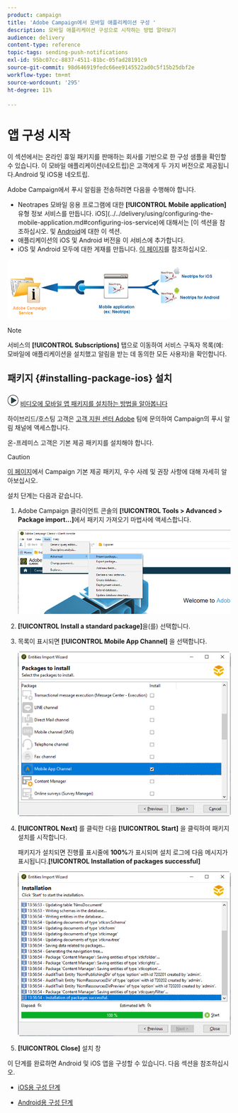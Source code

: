 ```yaml
---
product: campaign
title: 'Adobe Campaign에서 모바일 애플리케이션 구성 '
description: 모바일 애플리케이션 구성으로 시작하는 방법 알아보기
audience: delivery
content-type: reference
topic-tags: sending-push-notifications
exl-id: 95bc07cc-8837-4511-81bc-05fad28191c9
source-git-commit: 98d646919fedc66ee9145522ad0c5f15b25dbf2e
workflow-type: tm+mt
source-wordcount: '295'
ht-degree: 11%

---
```


# 앱 구성 시작

이 섹션에서는 온라인 휴일 패키지를 판매하는 회사를 기반으로 한 구성 샘플을 확인할 수 있습니다. 이 모바일 애플리케이션(네오트립)은 고객에게 두 가지 버전으로 제공됩니다.Android 및 iOS용 네오트립.

Adobe Campaign에서 푸시 알림을 전송하려면 다음을 수행해야 합니다.

* Neotrapes 모바일 응용 프로그램에 대한 **[!UICONTROL Mobile application]** 유형 정보 서비스를 만듭니다. iOS](../../delivery/using/configuring-the-mobile-application.md#configuring-ios-service)에 대해서는 [이 섹션을 참조하십시오. 및 [Android](../../delivery/using/configuring-the-mobile-application-android.md#configuring-android-service)에 대한 이 섹션.
* 애플리케이션의 iOS 및 Android 버전을 이 서비스에 추가합니다.
* iOS 및 Android 모두에 대한 게재를 만듭니다. [이 페이지](../../delivery/using/creating-notifications.md)를 참조하십시오.

![](assets/nmac_service_diagram.png)

>[!NOTE]
>
>서비스의 **[!UICONTROL Subscriptions]** 탭으로 이동하여 서비스 구독자 목록(예: 모바일에 애플리케이션을 설치했고 알림을 받는 데 동의한 모든 사용자)을 확인합니다.

## 패키지 {#installing-package-ios} 설치

![](assets/do-not-localize/how-to-video.png) [비디오에 모바일 앱 패키지를 설치하는 방법을 알아봅니다](https://experienceleague.adobe.com/docs/campaign-classic-learn/tutorials/sending-messages/push-channel/installing-the-mobile-app-channel.html?lang=en#sending-messages)

하이브리드/호스팅 고객은 [고객 지원 센터 Adobe](https://helpx.adobe.com/kr/enterprise/admin-guide.html/enterprise/using/support-for-experience-cloud.ug.html) 팀에 문의하여 Campaign의 푸시 알림 채널에 액세스합니다.

온-프레미스 고객은 기본 제공 패키지를 설치해야 합니다.

>[!CAUTION]
>
>[이 페이지](../../installation/using/installing-campaign-standard-packages.md)에서 Campaign 기본 제공 패키지, 우수 사례 및 권장 사항에 대해 자세히 알아보십시오.

설치 단계는 다음과 같습니다.

1. Adobe Campaign 클라이언트 콘솔의 **[!UICONTROL Tools > Advanced > Package import...]**&#x200B;에서 패키지 가져오기 마법사에 액세스합니다.

   ![](assets/package_ios.png)

1. **[!UICONTROL Install a standard package]**&#x200B;을(를) 선택합니다.

1. 목록이 표시되면 **[!UICONTROL Mobile App Channel]** 을 선택합니다.

   ![](assets/package_ios_2.png)

1. **[!UICONTROL Next]** 를 클릭한 다음 **[!UICONTROL Start]** 을 클릭하여 패키지 설치를 시작합니다.

   패키지가 설치되면 진행률 표시줄에 **100%**&#x200B;가 표시되며 설치 로그에 다음 메시지가 표시됩니다.**[!UICONTROL Installation of packages successful]**

   ![](assets/package_ios_3.png)

1. **[!UICONTROL Close]** 설치 창

이 단계를 완료하면 Android 및 iOS 앱을 구성할 수 있습니다.
다음 섹션을 참조하십시오.

* [iOS용 구성 단계](../../delivery/using/configuring-the-mobile-application.md)

* [Android용 구성 단계](../../delivery/using/configuring-the-mobile-application-android.md)
